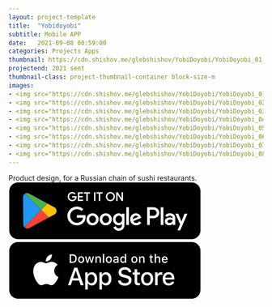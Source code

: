 ```yaml
---
layout: project-template
title:  "Yobidoyobi"
subtitle: Mobile APP
date:   2021-09-08 00:59:00
categories: Projects Apps
thumbnail: https://cdn.shishov.me/glebshishov/YobiDoyobi/YobiDoyobi_01_Thumbnail.jpg
projectend: 2021 sent
thumbnail-class: project-thumbnail-container block-size-m
images:
- <img src="https://cdn.shishov.me/glebshishov/YobiDoyobi/YobiDoyobi_01.jpg" class="project-img-parameters img-size-full" alt="YobiDoyobi-1">
- <img src="https://cdn.shishov.me/glebshishov/YobiDoyobi/YobiDoyobi_02.jpg" class="project-img-parameters img-size-full" alt="YobiDoyobi-2">
- <img src="https://cdn.shishov.me/glebshishov/YobiDoyobi/YobiDoyobi_03.jpg" class="project-img-parameters img-size-full" alt="YobiDoyobi-3">
- <img src="https://cdn.shishov.me/glebshishov/YobiDoyobi/YobiDoyobi_04.jpg" class="project-img-parameters img-size-full" alt="YobiDoyobi-4">
- <img src="https://cdn.shishov.me/glebshishov/YobiDoyobi/YobiDoyobi_05.jpg" class="project-img-parameters img-size-full" alt="YobiDoyobi-5">
- <img src="https://cdn.shishov.me/glebshishov/YobiDoyobi/YobiDoyobi_06.jpg" class="project-img-parameters img-size-full" alt="YobiDoyobi-6">
- <img src="https://cdn.shishov.me/glebshishov/YobiDoyobi/YobiDoyobi_07.jpg" class="project-img-parameters img-size-half" alt="YobiDoyobi-7">
- <img src="https://cdn.shishov.me/glebshishov/YobiDoyobi/YobiDoyobi_08.jpg" class="project-img-parameters img-size-half" alt="YobiDoyobi-8">
---
```


Product design, for a Russian chain of sushi restaurants.
<a href="https://play.google.com/store/apps/details?id=ru.ebidoebi.ebi&hl=en" target="_blank">
<img src="/img/Regrow/googleplay-button.svg">
</a>
<a href="https://apps.apple.com/tt/app/%D1%91%D0%B1%D0%B8%D0%B4%D0%BE%D1%91%D0%B1%D0%B8-%D0%B4%D0%BE%D1%81%D1%82%D0%B0%D0%B2%D0%BA%D0%B0-%D1%80%D0%BE%D0%BB%D0%BB%D0%BE%D0%B2/id1482373099?ign-mpt=uo%3D2" target="_blank">
<img src="/img/Regrow/appstore-button.svg">
</a>
